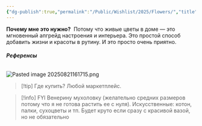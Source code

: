 ```yaml
---
{"dg-publish":true,"permalink":"/Public/Wishlist/2025/Flowers/","title":"💐 Цветы","tags":["дом","уют"]}
---
```



**Почему мне это нужно?** 
Потому что живые цветы в доме — это мгновенный апгрейд настроения и интерьера. Это простой способ добавить жизни и красоты в рутину. И это просто очень приятно.

###### **Референсы** 
![Pasted image 20250821161715.png](/img/user/Public/Wishlist/2025/attachments/Pasted%20image%2020250821161715.png)

> [!tip] Где купить?
> Любой маркетплейс.

> [!info] FYI
> Венерину мухоловку (желательно средних размеров потому что я не готова растить ее с нуля).
> Искусственные: котон, палки, сухоцветы и тп. Будет круто если сразу с красивой вазой, но не обязательно